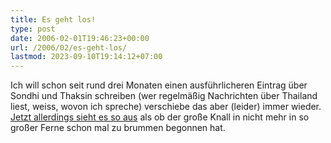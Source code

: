 ```yaml
---
title: Es geht los!
type: post
date: 2006-02-01T19:46:23+00:00
url: /2006/02/es-geht-los/
lastmod: 2023-09-10T19:14:12+07:00
---
```

Ich will schon seit rund drei Monaten einen ausführlicheren Eintrag über Sondhi und Thaksin schreiben (wer regelmäßig Nachrichten über Thailand liest, weiss, wovon ich spreche) verschiebe das aber (leider) immer wieder. [Jetzt allerdings sieht es so aus][1] als ob der große Knall in nicht mehr in so großer Ferne schon mal zu brummen begonnen hat.

 [1]: http://www.asiamedia.ucla.edu/article-southeastasia.asp?parentid=38228
